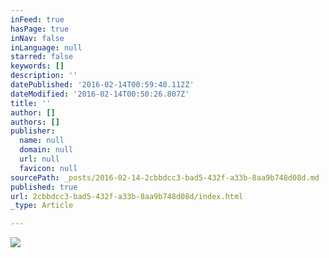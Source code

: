 ```yaml
---
inFeed: true
hasPage: true
inNav: false
inLanguage: null
starred: false
keywords: []
description: ''
datePublished: '2016-02-14T00:59:40.112Z'
dateModified: '2016-02-14T00:50:26.807Z'
title: ''
author: []
authors: []
publisher:
  name: null
  domain: null
  url: null
  favicon: null
sourcePath: _posts/2016-02-14-2cbbdcc3-bad5-432f-a33b-8aa9b748d08d.md
published: true
url: 2cbbdcc3-bad5-432f-a33b-8aa9b748d08d/index.html
_type: Article

---
```

![](https://the-grid-user-content.s3-us-west-2.amazonaws.com/088466a2-14cd-4bd7-9846-4f3a71e39f5d.jpg)